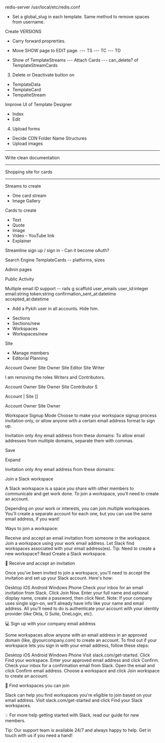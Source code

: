 redis-server /usr/local/etc/redis.conf

- Set a global_slug in each template. Same method to remove spaces from username.

Create VERSIONS
- Carry forward proprerties.

- Move SHOW page to EDIT page.
--- TS
--- TC
--- TD

- Show of TemplateStreams
--- Attach Cards
--- can_delete? of TemplateStreamCards

3. Delete or Deactivate button on
- TemplateData
- TemplateCard
- TempalteStream

Improve UI of Template Designer
- Index
- Edit

4. Upload forms
- Decide CDN Folder Name Structures
- Upload images

------------------------------------------------------------------------------------

Write clean documentation

------------------------------------------------------------------------------------

Shopping site for cards

------------------------------------------------------------------------------------

Streams to create
- One card stream
- Image Gallery

Cards to create
- Text
- Quote
- Image
- Video - YouTube link
- Explainer

Streamline sign up / sign in - Can it become oAuth?

Search Engine
TemplateCards -- platforms, sizes

Admin pages

Public Activity

Multiple email ID support -- rails g scaffold user_emails user_id:integer email:string token:string confirmation_sent_at:datetime accepted_at:datetime

* Add a Pykih user in all accounts. Hide him.


- Sections
- Sections/new
- Workspaces
- Workspaces/new

Site
- Manage members
- Editorial Planning


Account Owner
Site Owner
Site Editor
Site Writer




I am removing the roles Writers and Contributors.

Account Owner
Site Owner
Site Contributor
S

Account | Site []



Account Owner
Site Owner

Workspace Signup Mode
Choose to make your workspace signup process invitation only, or allow anyone with a certain email address format to sign up.

 Invitation only
 Any email address from these domains:
 To allow email addresses from multiple domains, separate them with commas.

 Save

 Expand
 
 Invitation only
  Any email address from these domains:
  
  
  Join a Slack workspace

  A Slack workspace is a space you share with other members to communicate and get work done. To join a workspace, you’ll need to create an account.

  Depending on your work or interests, you can join multiple workspaces. You'll create a separate account for each one, but you can use the same email address, if you want!

  Ways to join a workspace:

  Receive and accept an email invitation from someone in the workspace.
  Join a workspace using your work email address.
  Let Slack find workspaces associated with your email address(es).
  Tip: Need to create a new workspace? Read Create a Slack workspace.

 

  💌  Receive and accept an invitation

  Once you’ve been invited to join a workspace, you'll need to accept the invitation and set up your Slack account. Here's how:

  Desktop iOS Android Windows Phone
  Check your inbox for an email invitation from Slack.
  Click Join Now.
  Enter your full name and optional display name, create a password, then click Next.
  Note: If your company uses single sign-on, we’ll already have info like your name and email address. All you’ll need to do is authenticate your account with your identity provider (like Okta, G Suite, OneLogin, etc).

 

  💻   Sign up with your company email address

  Some workspaces allow anyone with an email address in an approved domain (like, @yourcompany.com) to create an account. To find out if your workspace lets you sign in with your email address, follow these steps:

  Desktop iOS Android Windows Phone
  Visit slack.com/get-started.
  Click Find your workspace.
  Enter your approved email address and click Confirm.
  Check your inbox for a confirmation email from Slack. Open the email and click Confirm email address.
  Choose a workspace and click Join workspace to create an account.
 

  🔎   Find workspaces you can join

  Slack can help you find workspaces you're eligible to join based on your email address. Visit slack.com/get-started and click Find your Slack workspaces. 

  💡 For more help getting started with Slack, read our guide for new members.

  Tip: Our support team is available 24/7 and always happy to help. Get in touch with us if you need a hand!
